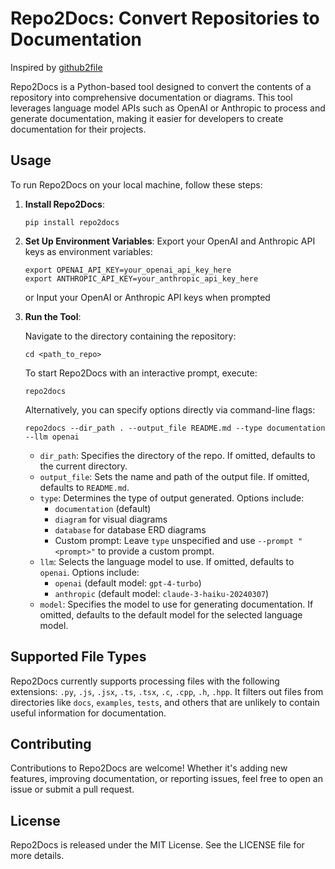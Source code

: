 # Repo2Docs: Convert Repositories to Documentation

Inspired by [github2file](https://github.com/cognitivecomputations/github2file)

Repo2Docs is a Python-based tool designed to convert the contents of a repository into comprehensive documentation or diagrams. This tool leverages language model APIs such as OpenAI or Anthropic to process and generate documentation, making it easier for developers to create documentation for their projects.

## Usage

To run Repo2Docs on your local machine, follow these steps:

1. **Install Repo2Docs**:
   ```
   pip install repo2docs
   ```


2. **Set Up Environment Variables**:
   Export your OpenAI and Anthropic API keys as environment variables:
   ```
   export OPENAI_API_KEY=your_openai_api_key_here
   export ANTHROPIC_API_KEY=your_anthropic_api_key_here
   ```
   or
   Input your OpenAI or Anthropic API keys when prompted


3. **Run the Tool**:

   Navigate to the directory containing the repository:
   ```
   cd <path_to_repo>
   ```
   To start Repo2Docs with an interactive prompt, execute:
   ```
   repo2docs
   ```
   Alternatively, you can specify options directly via command-line flags:
   ```
   repo2docs --dir_path . --output_file README.md --type documentation --llm openai
   ```

   - `dir_path`: Specifies the directory of the repo. If omitted, defaults to the current directory.
   - `output_file`: Sets the name and path of the output file. If omitted, defaults to `README.md`.
   - `type`: Determines the type of output generated. Options include:
     - `documentation` (default)
     - `diagram` for visual diagrams
     - `database` for database ERD diagrams
     - Custom prompt: Leave `type` unspecified and use `--prompt "<prompt>"` to provide a custom prompt.
   - `llm`: Selects the language model to use. If omitted, defaults to `openai`. Options include:
     - `openai` (default model: `gpt-4-turbo`)
     - `anthropic` (default model: `claude-3-haiku-20240307`)
   - `model`: Specifies the model to use for generating documentation. If omitted, defaults to the default model for the selected language model.

## Supported File Types

Repo2Docs currently supports processing files with the following extensions: `.py`, `.js`, `.jsx`, `.ts`, `.tsx`, `.c`, `.cpp`, `.h`, `.hpp`. It filters out files from directories like `docs`, `examples`, `tests`, and others that are unlikely to contain useful information for documentation.

## Contributing

Contributions to Repo2Docs are welcome! Whether it's adding new features, improving documentation, or reporting issues, feel free to open an issue or submit a pull request.

## License

Repo2Docs is released under the MIT License. See the LICENSE file for more details.



